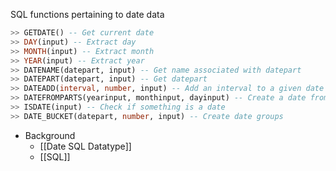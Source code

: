 SQL functions pertaining to date data
```SQL
>> GETDATE() -- Get current date
>> DAY(input) -- Extract day
>> MONTH(input) -- Extract month
>> YEAR(input) -- Extract year
>> DATENAME(datepart, input) -- Get name associated with datepart
>> DATEPART(datepart, input) -- Get datepart
>> DATEADD(interval, number, input) -- Add an interval to a given date
>> DATEFROMPARTS(yearinput, monthinput, dayinput) -- Create a date from parts
>> ISDATE(input) -- Check if something is a date
>> DATE_BUCKET(datepart, number, input) -- Create date groups
```

- Background
	- [[Date SQL Datatype]]
	- [[SQL]]